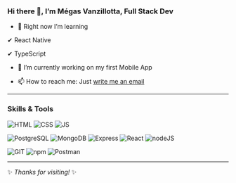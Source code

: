 
### Hi there 👋, I’m Mégas Vanzillotta, Full Stack Dev

- 🌱 Right now I’m learning
 
✔ React Native

✔ TypeScript


- 🔭 I’m currently working on my first Mobile App

- 📫 How to reach me: Just [write me an email](mailto:megas.vanzi@gmail.com)

---

### Skills & Tools

 ![HTML](https://icongr.am/devicon/html5-original.svg?size=80&color=currentColor)
 ![CSS](https://icongr.am/devicon/css3-original.svg?size=80&color=currentColor)
 ![JS](https://icongr.am/devicon/javascript-original.svg?size=80&color=currentColor)

 ![PostgreSQL](https://icongr.am/devicon/postgresql-original-wordmark.svg?size=80&color=currentColor)
 ![MongoDB](https://icongr.am/devicon/mongodb-original-wordmark.svg?size=80&color=6569d7)
 ![Express](https://icongr.am/devicon/express-original-wordmark.svg?size=80&color=currentColor)
 ![React](https://icongr.am/devicon/react-original.svg?size=80&color=currentColor)
 ![nodeJS](https://icongr.am/devicon/nodejs-original-wordmark.svg?size=80&color=6569d7)

 ![GIT](https://icongr.am/devicon/git-original.svg?size=80&color=currentColor)
 ![npm](https://icongr.am/devicon/npm-original-wordmark.svg?size=80&color=currentColor)
 ![Postman](https://www.vectorlogo.zone/logos/getpostman/getpostman-icon.svg?size=80)

---

✨ *Thanks for visiting!* ✨
